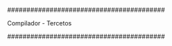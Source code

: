 #########################################

Compilador - Tercetos

#########################################
